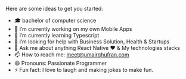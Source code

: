 
Here are some ideas to get you started:

- 🎓 bachelor of computer science 
- 🔭 I’m currently working on my own Mobile Apps 
- 🌱 I’m currently learning Typescript
- 🤔 I’m looking for help with Business Solution, Health & Startups
- 💬 Ask me about anything React Native ♥️ & My technologies stacks
- 📫 How to reach me: meet@umairghufran.com 
- 😄 Pronouns: Passionate Programmer
- ⚡ Fun fact: I love to laugh and making jokes to make fun.
